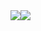 <div style="display: flex;">
  <img align="center" src="https://github-readme-stats.vercel.app/api?username=lxnelyclxud&hide=stars,issues&card_width=375&hide_title=true&custom_title=Stats&count_private=true&show_icons=true&hide_border=true&bg_color=00000000&text_color=fce7f3&title_color=ec4899&icon_color=ec4899" />
  <img align="center" src="https://github-readme-stats.vercel.app/api/top-langs/?username=lxnelyclxud&langs_count=10&layout=compact&card_width=275&hide_title=true&hide_border=true&custom_title=Languages&bg_color=00000000&text_color=fce7f3&title_color=ec4899" />
</div>
<!--
**lxnelyclxud/lxnelyclxud** is a ✨ _special_ ✨ repository because its `README.md` (this file) appears on your GitHub profile.

Here are some ideas to get you started:

- 🔭 I’m currently working on ...
- 🌱 I’m currently learning ...
- 👯 I’m looking to collaborate on ...
- 🤔 I’m looking for help with ...
- 💬 Ask me about ...
- 📫 How to reach me: ...
- 😄 Pronouns: ...
- ⚡ Fun fact: ...
-->
